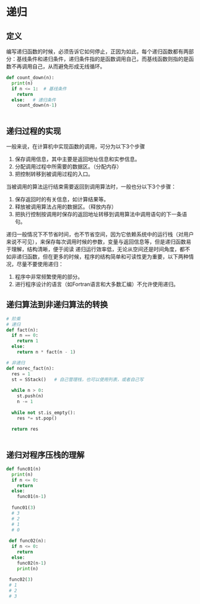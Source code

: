 # 递归

## 定义
编写递归函数的时候，必须告诉它如何停止，正因为如此，每个递归函数都有两部分：基线条件和递归条件，递归条件指的是函数调用自己，而基线函数则指的是函数不再调用自己，从而避免形成无线循环。
```python
def count_down(n):
  print(n)
  if n <= 1:  # 基线条件
    return
  else:   # 递归条件
    count_down(n-1)
    
```

## 递归过程的实现
一般来说，在计算机中实现函数的调用，可分为以下3个步骤
1. 保存调用信息，其中主要是返回地址信息和实参信息。
2. 分配调用过程中所需要的数据区。（分配内存）
3. 把控制转移到被调用过程的入口。

当被调用的算法运行结束需要返回到调用算法时，一般也分以下3个步骤：
1. 保存返回时的有关信息，如计算结果等。
2. 释放被调用算法占用的数据区。（释放内存）
3. 把执行控制按调用时保存的返回地址转移到调用算法中调用语句的下一条语句。

递归一般情况下不节省时间，也不节省空间，因为它依赖系统中的运行栈（对用户来说不可见），来保存每次调用时候的参数，变量与返回信息等，但是递归函数易于理解，结构清晰，便于阅读
递归运行效率低，无论从空间还是时间角度，都不如非递归函数，但在更多的时候，程序的结构简单和可读性更为重要，以下两种情况，尽量不要使用递归：
1. 程序中非常频繁使用的部分。
2. 进行程序设计的语言（如Fortran语言和大多数汇编）不允许使用递归。

## 递归算法到非递归算法的转换
```python
# 阶乘
# 递归
def fact(n):
  if n == 0:
    return 1
  else:
    return n * fact(n - 1)

# 非递归
def norec_fact(n):
  res = 1
  st = SStack()   # 自己管理栈，也可以使用列表，或者自己写
  
  while n > 0:
    st.push(n)
    n -= 1
    
  while not st.is_empty():
    res *= st.pop()
    
  return res
  
```

## 递归对程序压栈的理解
```python
def func01(n)
  print(n)
  if n <= 0:
    return
  else:
    func01(n-1)
  
  func01(3)
  # 3
  # 2
  # 1
  # 0
  
 def func02(n):
  if n <= 0:
    return
  else:
    func02(n-1)
    print(n)
 
 func02(3)
 # 1
 # 2
 # 3

```
